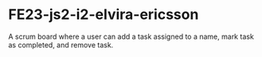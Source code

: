 # FE23-js2-i2-elvira-ericsson
A scrum board where a user can add a task assigned to a name, mark task as completed, and remove task. 

